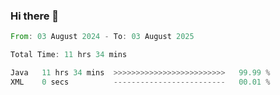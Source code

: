 ### Hi there 👋

<!--START_SECTION:waka-->

```rust
From: 03 August 2024 - To: 03 August 2025

Total Time: 11 hrs 34 mins

Java   11 hrs 34 mins  >>>>>>>>>>>>>>>>>>>>>>>>>   99.99 %
XML    0 secs          -------------------------   00.01 %
```

<!--END_SECTION:waka-->

